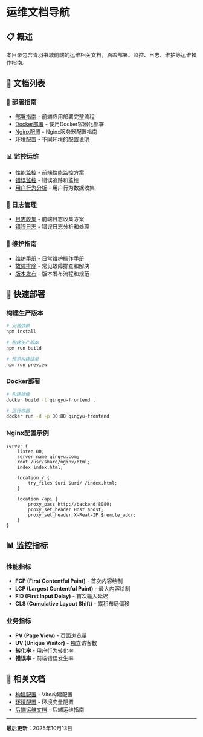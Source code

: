 # 运维文档导航

## 📋 概述

本目录包含青羽书城前端的运维相关文档，涵盖部署、监控、日志、维护等运维操作指南。

## 📁 文档列表

### 🚀 部署指南
- [部署指南](./部署指南.md) - 前端应用部署完整流程
- [Docker部署](./Docker部署.md) - 使用Docker容器化部署
- [Nginx配置](./Nginx配置.md) - Nginx服务器配置指南
- [环境配置](./环境配置.md) - 不同环境的配置说明

### 📊 监控运维
- [性能监控](./性能监控.md) - 前端性能监控方案
- [错误监控](./错误监控.md) - 错误追踪和监控
- [用户行为分析](./用户行为分析.md) - 用户行为数据收集

### 📝 日志管理
- [日志收集](./日志收集.md) - 前端日志收集方案
- [错误日志](./错误日志.md) - 错误日志分析和处理

### 🔧 维护指南
- [维护手册](./维护手册.md) - 日常维护操作手册
- [故障排除](./故障排除.md) - 常见故障排查和解决
- [版本发布](./版本发布.md) - 版本发布流程和规范

## 🚀 快速部署

### 构建生产版本

```bash
# 安装依赖
npm install

# 构建生产版本
npm run build

# 预览构建结果
npm run preview
```

### Docker部署

```bash
# 构建镜像
docker build -t qingyu-frontend .

# 运行容器
docker run -d -p 80:80 qingyu-frontend
```

### Nginx配置示例

```nginx
server {
    listen 80;
    server_name qingyu.com;
    root /usr/share/nginx/html;
    index index.html;

    location / {
        try_files $uri $uri/ /index.html;
    }

    location /api {
        proxy_pass http://backend:8080;
        proxy_set_header Host $host;
        proxy_set_header X-Real-IP $remote_addr;
    }
}
```

## 📊 监控指标

### 性能指标
- **FCP (First Contentful Paint)** - 首次内容绘制
- **LCP (Largest Contentful Paint)** - 最大内容绘制
- **FID (First Input Delay)** - 首次输入延迟
- **CLS (Cumulative Layout Shift)** - 累积布局偏移

### 业务指标
- **PV (Page View)** - 页面浏览量
- **UV (Unique Visitor)** - 独立访客数
- **转化率** - 用户行为转化率
- **错误率** - 前端错误发生率

## 🔗 相关文档

- [构建配置](../engineering/构建配置.md) - Vite构建配置
- [环境配置](../engineering/环境配置.md) - 环境变量配置
- [后端运维文档](../../../Qingyu_backend/doc/ops/) - 后端运维指南

---

**最后更新**：2025年10月13日

